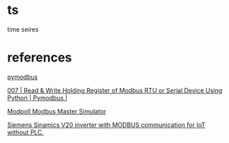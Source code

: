 # ts
time seires

# references

[pymodbus](https://pymodbus.readthedocs.io/en/latest/source/readme.html)

[007 | Read & Write Holding Register of Modbus RTU or Serial Device Using Python | Pymodbus |](https://www.youtube.com/watch?v=pLecgMoB-dA)

[Modpoll Modbus Master Simulator ](https://www.modbusdriver.com/modpoll.html)

[ Siemens Sinamics V20 inverter with MODBUS communication for IoT without PLC. ](https://www.youtube.com/watch?v=pRJo0vXLvzU)
